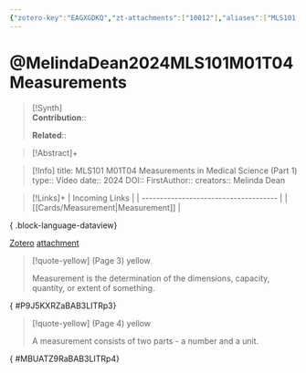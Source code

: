 ```yaml
---
{"zotero-key":"EAGXGDKQ","zt-attachments":["10012"],"aliases":["MLS101 M01T04 Measurements in Medical Science (Part 1)"],"keywords":["✅"],"FirstAuthor":"[[ Melinda Dean]]","tags":["source/video","Uni/MLS101"],"dg-publish":true,"permalink":"/sources/melinda-dean2024-mls-101-m01-t04-measurements/","dgPassFrontmatter":true}
---
```


# @MelindaDean2024MLS101M01T04Measurements

>[!Synth]  
>**Contribution**::  
>  
>**Related**:: 
>  

> [!Abstract]+
> 

> [!Info]
> title: MLS101 M01T04 Measurements in Medical Science (Part 1)
> type:: Video 
> date:: 2024
> DOI:: 
> FirstAuthor:: 
> creators:: Melinda Dean

> [!Links]+
>  | Incoming Links                        |
> | ------------------------------------- |
> | [[Cards/Measurement\|Measurement]] |
> 
{ .block-language-dataview}


[Zotero](zotero://select/library/items/EAGXGDKQ) [attachment](<file:///Users/nathanmaxwell/Zotero/storage/BAB3LITR/Melinda%20Dean_2024_MLS101%20M01T04%20Measurements%20in%20Medical%20Science%20(Part%201).pdf>)

> [!quote-yellow] (Page 3) yellow
> 
> Measurement is the determination of the dimensions, capacity, quantity, or extent of something.
>
{ #P9J5KXRZaBAB3LITRp3}


> [!quote-yellow] (Page 4) yellow
> 
> A measurement consists of two parts - a number and a unit.
>
{ #MBUATZ9RaBAB3LITRp4}

